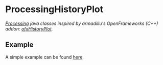 # ProcessingHistoryPlot

_[Processing](https://processing.org/) java classes inspired by armadillu's OpenFrameworks (C++) addon: [ofxHistoryPlot](https://github.com/armadillu/ofxHistoryPlot)._

## Example

A simple example can be found [here](/src/main/java/ExampleProcessingHistoryPlot/ExampleProcessingHistoryPlot.java).
